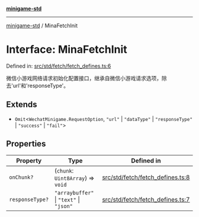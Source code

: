 [**minigame-std**](../README.md)

***

[minigame-std](../README.md) / MinaFetchInit

# Interface: MinaFetchInit

Defined in: [src/std/fetch/fetch\_defines.ts:6](https://github.com/JiangJie/minigame-std/blob/ff3594872b1efbdbc13aabe99588385e855b50dc/src/std/fetch/fetch_defines.ts#L6)

微信小游戏网络请求初始化配置接口，继承自微信小游戏请求选项，除去'url'和'responseType'。

## Extends

- `Omit`\<`WechatMinigame.RequestOption`, `"url"` \| `"dataType"` \| `"responseType"` \| `"success"` \| `"fail"`\>

## Properties

| Property | Type | Defined in |
| ------ | ------ | ------ |
| <a id="onchunk"></a> `onChunk?` | (`chunk`: `Uint8Array`) => `void` | [src/std/fetch/fetch\_defines.ts:8](https://github.com/JiangJie/minigame-std/blob/ff3594872b1efbdbc13aabe99588385e855b50dc/src/std/fetch/fetch_defines.ts#L8) |
| <a id="responsetype"></a> `responseType?` | `"arraybuffer"` \| `"text"` \| `"json"` | [src/std/fetch/fetch\_defines.ts:7](https://github.com/JiangJie/minigame-std/blob/ff3594872b1efbdbc13aabe99588385e855b50dc/src/std/fetch/fetch_defines.ts#L7) |
